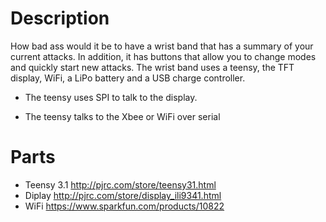 # Description

How bad ass would it be to have a wrist band that has a summary of your current attacks. In addition, it has buttons that allow you to change modes and quickly start new attacks. The wrist band uses a teensy, the TFT display, WiFi, a LiPo battery and a USB charge controller.

* The teensy uses SPI to talk to the display.

* The teensy talks to the Xbee or WiFi over serial

# Parts

* Teensy 3.1 http://pjrc.com/store/teensy31.html
* Diplay http://pjrc.com/store/display_ili9341.html
* WiFi https://www.sparkfun.com/products/10822
